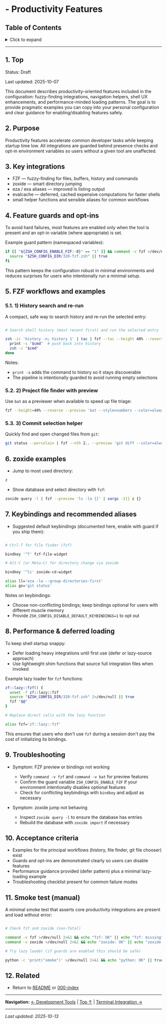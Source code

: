 # - Productivity Features

## Table of Contents

<details>
<summary>Click to expand</summary>

- [1. Top](#1-top)
- [2. Purpose](#2-purpose)
- [3. Key integrations](#3-key-integrations)
- [4. Feature guards and opt-ins](#4-feature-guards-and-opt-ins)
- [5. FZF workflows and examples](#5-fzf-workflows-and-examples)
  - [5.1. 1) History search and re-run](#51-1-history-search-and-re-run)
  - [5.2. 2) Project file finder with preview](#52-2-project-file-finder-with-preview)
  - [5.3. 3) Commit selection helper](#53-3-commit-selection-helper)
- [6. zoxide examples](#6-zoxide-examples)
- [7. Keybindings and recommended aliases](#7-keybindings-and-recommended-aliases)
- [8. Performance & deferred loading](#8-performance-deferred-loading)
- [9. Troubleshooting](#9-troubleshooting)
- [10. Acceptance criteria](#10-acceptance-criteria)
- [11. Smoke test (manual)](#11-smoke-test-manual)
- [12. Related](#12-related)

</details>

---


## 1. Top

Status: Draft

Last updated: 2025-10-07

This document describes productivity-oriented features included in the configuration: fuzzy-finding integrations, navigation helpers, shell UX enhancements, and performance-minded loading patterns. The goal is to provide pragmatic examples you can copy into your personal configuration and clear guidance for enabling/disabling features safely.

## 2. Purpose

Productivity features accelerate common developer tasks while keeping startup time low. All integrations are guarded behind presence checks and opt-in environment variables so users without a given tool are unaffected.

## 3. Key integrations

- FZF — fuzzy-finding for files, buffers, history and commands
- zoxide — smart directory jumping
- eza / exa aliases — improved ls listing output
- evalcache — deferred, cached expensive computations for faster shells
- small helper functions and sensible aliases for common workflows


## 4. Feature guards and opt-ins

To avoid hard failures, most features are enabled only when the tool is present and an opt-in variable (where appropriate) is set.

Example guard pattern (namespaced variables):

```bash
if [[ "${ZSH_CONFIG_ENABLE_FZF:-0}" == "1" ]] && command -v fzf >/dev/null 2>&1; then
  source "$ZSH_CONFIG_DIR/320-fzf.zsh" || true
fi
```

This pattern keeps the configuration robust in minimal environments and reduces surprises for users who intentionally run a minimal setup.

## 5. FZF workflows and examples

### 5.1. 1) History search and re-run

A compact, safe way to search history and re-run the selected entry:

```bash

# Search shell history (most recent first) and run the selected entry

zsh -ic 'history -n; history 1' | tac | fzf --tac --height 40% --reverse | sed -E 's/^\s*[0-9]+\s*//' | while read -r cmd; do
  print -s "$cmd"  # push back into history
  zsh -c "$cmd"
done
```

Notes:

- `print -s` adds the command to history so it stays discoverable
- The pipeline is intentionally guarded to avoid running empty selections


### 5.2. 2) Project file finder with preview

Use `bat` as a previewer when available to speed up file triage:

```bash
fzf --height=40% --reverse --preview 'bat --style=numbers --color=always --line-range :200 {}' --bind 'enter:execute(nvim {})'
```

### 5.3. 3) Commit selection helper

Quickly find and open changed files from `git`:

```bash
git status --porcelain | fzf --nth 2.. --preview 'git diff --color=always -- {}' --bind 'enter:execute(nvim {})'
```

## 6. zoxide examples

- Jump to most used directory:


```bash
z
```

- Show database and select directory with `fzf`:


```bash
zoxide query -l | fzf --preview 'ls -la {}' | xargs -I{} z {}
```

## 7. Keybindings and recommended aliases

- Suggested default keybindings (documented here, enable with guard if you ship them):


```bash

# Ctrl-T for file finder (fzf)

bindkey '^T' fzf-file-widget

# Alt-C (or Meta-C) for directory change via zoxide

bindkey '^[c' zoxide-cd-widget

alias ll='eza -la --group-directories-first'
alias gs='git status'
```

Notes on keybindings:

- Choose non-conflicting bindings; keep bindings optional for users with different muscle memory
- Provide `ZSH_CONFIG_DISABLE_DEFAULT_KEYBINDINGS=1` to opt out


## 8. Performance & deferred loading

To keep shell startup snappy:

- Defer loading heavy integrations until first use (defer or lazy-source approach)
- Use lightweight shim functions that source full integration files when invoked


Example lazy loader for `fzf` functions:

```bash
zf::lazy::fzf() {
  unset -f zf::lazy::fzf
  source "$ZSH_CONFIG_DIR/320-fzf.zsh" 2>/dev/null || true
  fzf "$@"
}

# Replace direct calls with the lazy function

alias fzf='zf::lazy::fzf'
```

This ensures that users who don't use `fzf` during a session don't pay the cost of initializing its bindings.

## 9. Troubleshooting

- Symptom: FZF preview or bindings not working

  - Verify `command -v fzf` and `command -v bat` for preview features
  - Confirm the guard variable `ZSH_CONFIG_ENABLE_FZF` if your environment intentionally disables optional features
  - Check for conflicting keybindings with `bindkey` and adjust as necessary

- Symptom: zoxide jump not behaving

  - Inspect `zoxide query -l` to ensure the database has entries
  - Rebuild the database with `zoxide import` if necessary


## 10. Acceptance criteria

- Examples for the principal workflows (history, file finder, git file chooser) exist
- Guards and opt-ins are demonstrated clearly so users can disable features
- Performance guidance provided (defer pattern) plus a minimal lazy-loading example
- Troubleshooting checklist present for common failure modes


## 11. Smoke test (manual)

A minimal smoke test that asserts core productivity integrations are present and load without error:

```bash

# Check fzf and zoxide (non-fatal)

command -v fzf >/dev/null 2>&1 && echo "fzf: OK" || echo "fzf: missing"
command -v zoxide >/dev/null 2>&1 && echo "zoxide: OK" || echo "zoxide: missing"

# Try lazy loader (if guards are enabled this should be safe)

python -c 'print("smoke")' >/dev/null 2>&1 && echo "python: OK" || true
```

## 12. Related

- Return to [README](../README.md) or [000-index](000-index.md)

---

**Navigation:** [← Development Tools](100-development-tools.md) | [Top ↑](#productivity-features) | [Terminal Integration →](120-terminal-integration.md)

---

*Last updated: 2025-10-13*
